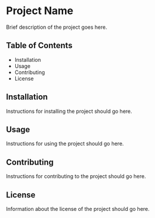 # Project Name

Brief description of the project goes here.

## Table of Contents

- Installation
- Usage
- Contributing
- License

## Installation

Instructions for installing the project should go here.

## Usage

Instructions for using the project should go here.

## Contributing

Instructions for contributing to the project should go here.

## License

Information about the license of the project should go here.